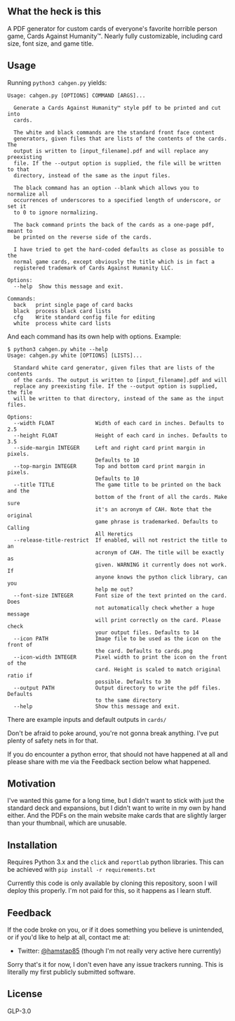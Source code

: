 ## What the heck is this

A PDF generator for custom cards of everyone's favorite horrible person game, Cards Against Humanity™. Nearly fully customizable, including card size, font size, and game title.

## Usage

Running `python3 cahgen.py` yields:

```
Usage: cahgen.py [OPTIONS] COMMAND [ARGS]...

  Generate a Cards Against Humanity™ style pdf to be printed and cut into
  cards.

  The white and black commands are the standard front face content
  generators, given files that are lists of the contents of the cards. The
  output is written to [input_filename].pdf and will replace any preexisting
  file. If the --output option is supplied, the file will be written to that
  directory, instead of the same as the input files.

  The black command has an option --blank which allows you to normalize all
  occurrences of underscores to a specified length of underscore, or set it
  to 0 to ignore normalizing.

  The back command prints the back of the cards as a one-page pdf, meant to
  be printed on the reverse side of the cards.

  I have tried to get the hard-coded defaults as close as possible to the
  normal game cards, except obviously the title which is in fact a
  registered trademark of Cards Against Humanity LLC.

Options:
  --help  Show this message and exit.

Commands:
  back   print single page of card backs
  black  process black card lists
  cfg    Write standard config file for editing
  white  process white card lists
```

And each command has its own help with options. Example:

```
$ python3 cahgen.py white --help
Usage: cahgen.py white [OPTIONS] [LISTS]...

  Standard white card generator, given files that are lists of the contents
  of the cards. The output is written to [input_filename].pdf and will
  replace any preexisting file. If the --output option is supplied, the file
  will be written to that directory, instead of the same as the input files.

Options:
  --width FLOAT             Width of each card in inches. Defaults to 2.5
  --height FLOAT            Height of each card in inches. Defaults to 3.5
  --side-margin INTEGER     Left and right card print margin in pixels.
                            Defaults to 10
  --top-margin INTEGER      Top and bottom card print margin in pixels.
                            Defaults to 10
  --title TITLE             The game title to be printed on the back and the
                            bottom of the front of all the cards. Make sure
                            it's an acronym of CAH. Note that the original
                            game phrase is trademarked. Defaults to Calling
                            All Heretics
  --release-title-restrict  If enabled, will not restrict the title to an
                            acronym of CAH. The title will be exactly as
                            given. WARNING it currently does not work. If
                            anyone knows the python click library, can you
                            help me out?
  --font-size INTEGER       Font size of the text printed on the card. Does
                            not automatically check whether a huge message
                            will print correctly on the card. Please check
                            your output files. Defaults to 14
  --icon PATH               Image file to be used as the icon on the front of
                            the card. Defaults to cards.png
  --icon-width INTEGER      Pixel width to print the icon on the front of the
                            card. Height is scaled to match original ratio if
                            possible. Defaults to 30
  --output PATH             Output directory to write the pdf files. Defaults
                            to the same directory
  --help                    Show this message and exit.
```

There are example inputs and default outputs in `cards/`

Don't be afraid to poke around, you're not gonna break anything. I've put plenty of safety nets in for that.

If you do encounter a python error, that should not have happened at all and please share with me via the Feedback section below what happened.

## Motivation

I've wanted this game for a long time, but I didn't want to stick with just the standard deck and expansions, but I didn't want to write in my own by hand either. And the PDFs on the main website make cards that are slightly larger than your thumbnail, which are unusable.

## Installation

Requires Python 3.x and the `click` and `reportlab` python libraries. This can be achieved with `pip install -r requirements.txt`

Currently this code is only available by cloning this repository, soon I will deploy this properly. I'm not paid for this, so it happens as I learn stuff.

## Feedback

If the code broke on you, or if it does something you believe is unintended, or if you'd like to help at all, contact me at:
* Twitter: [@hamstap85](https://twitter.com/hamstap85) (though I'm not really very active here currently)

Sorry that's it for now, I don't even have any issue trackers running. This is literally my first publicly submitted software.

## License

GLP-3.0